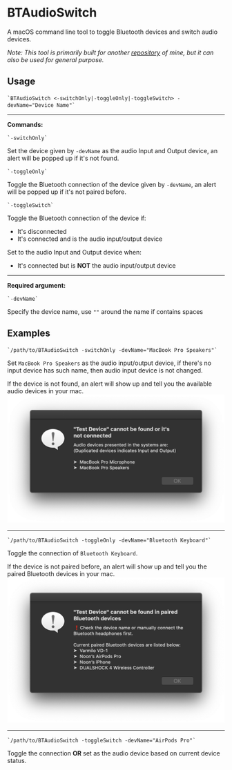 # BTAudioSwitch
 A macOS command line tool to toggle Bluetooth devices and switch audio devices.
 
 *Note: This tool is primarily built for another [repository](https://github.com/noonchen/BTT_AppleWirelessHeadphone) of mine, but it can also be used for general purpose.*

## Usage
    `BTAudioSwitch <-switchOnly|-toggleOnly|-toggleSwitch> -devName="Device Name"`
---
**Commands:**

    `-switchOnly` 
Set the device given by `-devName` as the audio Input and Output device, an alert will be popped up if it's not found.

    `-toggleOnly`
Toggle the Bluetooth connection of the device given by `-devName`, an alert will be popped up if it's not paired before.

    `-toggleSwitch`
Toggle the Bluetooth connection of the device if:
- It's disconnected
- It's connected and is the audio input/output device

Set to the audio Input and Output device when:
- It's connected but is **NOT** the audio input/output device

---
**Required argument:**

    `-devName`
Specify the device name, use `""` around the name if contains spaces

## Examples

    `/path/to/BTAudioSwitch -switchOnly -devName="MacBook Pro Speakers"`
Set `MacBook Pro Speakers` as the audio input/output device, if there's no input device has such name, then audio input device is not changed.

If the device is not found, an alert will show up and tell you the available audio devices in your mac.
![](/screenshots/alert_audio.png)

---
    `/path/to/BTAudioSwitch -toggleOnly -devName="Bluetooth Keyboard"`
Toggle the connection of `Bluetooth Keyboard`.

If the device is not paired before, an alert will show up and tell you the paired Bluetooth devices in your mac.
![](/screenshots/alert_BT.png)

---
    `/path/to/BTAudioSwitch -toggleSwitch -devName="AirPods Pro"`
Toggle the connection **OR** set as the audio device based on current device status.
